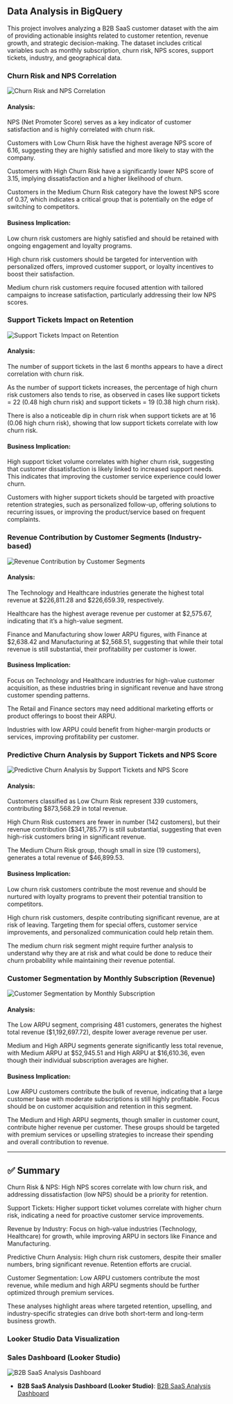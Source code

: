 
## Data Analysis in BigQuery

This project involves analyzing a B2B SaaS customer dataset with the aim of providing actionable insights related to customer retention, revenue growth, and strategic decision-making. The dataset includes critical variables such as monthly subscription, churn risk, NPS scores, support tickets, industry, and geographical data.

### Churn Risk and NPS Correlation
![Churn Risk and NPS Correlation](https://github.com/lewis-hue/BigQuery/blob/main/Churn%20Risk%20and%20NPS%20Correlation.png)

#### Analysis:
NPS (Net Promoter Score) serves as a key indicator of customer satisfaction and is highly correlated with churn risk.

Customers with Low Churn Risk have the highest average NPS score of 6.16, suggesting they are highly satisfied and more likely to stay with the company.

Customers with High Churn Risk have a significantly lower NPS score of 3.15, implying dissatisfaction and a higher likelihood of churn.

Customers in the Medium Churn Risk category have the lowest NPS score of 0.37, which indicates a critical group that is potentially on the edge of switching to competitors.

#### Business Implication:
Low churn risk customers are highly satisfied and should be retained with ongoing engagement and loyalty programs.

High churn risk customers should be targeted for intervention with personalized offers, improved customer support, or loyalty incentives to boost their satisfaction.

Medium churn risk customers require focused attention with tailored campaigns to increase satisfaction, particularly addressing their low NPS scores.


### Support Tickets Impact on Retention
![Support Tickets Impact on Retention](https://github.com/lewis-hue/BigQuery/blob/main/Support%20Tickets%20Impact%20on%20Retention.png)

#### Analysis:

The number of support tickets in the last 6 months appears to have a direct correlation with churn risk.

As the number of support tickets increases, the percentage of high churn risk customers also tends to rise, as observed in cases like support tickets = 22 (0.48 high churn risk) and support tickets = 19 (0.38 high churn risk).

There is also a noticeable dip in churn risk when support tickets are at 16 (0.06 high churn risk), showing that low support tickets correlate with low churn risk.

#### Business Implication:
High support ticket volume correlates with higher churn risk, suggesting that customer dissatisfaction is likely linked to increased support needs. This indicates that improving the customer service experience could lower churn.

Customers with higher support tickets should be targeted with proactive retention strategies, such as personalized follow-up, offering solutions to recurring issues, or improving the product/service based on frequent complaints.

### Revenue Contribution by Customer Segments (Industry-based)
![Revenue Contribution by Customer Segments](https://github.com/lewis-hue/BigQuery/blob/main/Revenue%20Contribution%20by%20Customer%20Segments%20(Industry-based).png)

#### Analysis:
The Technology and Healthcare industries generate the highest total revenue at $226,811.28 and $226,659.39, respectively.

Healthcare has the highest average revenue per customer at $2,575.67, indicating that it’s a high-value segment.

Finance and Manufacturing show lower ARPU figures, with Finance at $2,638.42 and Manufacturing at $2,568.51, suggesting that while their total revenue is still substantial, their profitability per customer is lower.

#### Business Implication:
Focus on Technology and Healthcare industries for high-value customer acquisition, as these industries bring in significant revenue and have strong customer spending patterns.

The Retail and Finance sectors may need additional marketing efforts or product offerings to boost their ARPU.

Industries with low ARPU could benefit from higher-margin products or services, improving profitability per customer.

### Predictive Churn Analysis by Support Tickets and NPS Score
![Predictive Churn Analysis by Support Tickets and NPS Score](https://github.com/lewis-hue/BigQuery/blob/main/Predictive%20Churn%20Analysis%20by%20Support%20Tickets%20and%20NPS%20Score.png)

#### Analysis:
Customers classified as Low Churn Risk represent 339 customers, contributing $873,568.29 in total revenue.

High Churn Risk customers are fewer in number (142 customers), but their revenue contribution ($341,785.77) is still substantial, suggesting that even high-risk customers bring in significant revenue.

The Medium Churn Risk group, though small in size (19 customers), generates a total revenue of $46,899.53.

#### Business Implication:
Low churn risk customers contribute the most revenue and should be nurtured with loyalty programs to prevent their potential transition to competitors.

High churn risk customers, despite contributing significant revenue, are at risk of leaving. Targeting them for special offers, customer service improvements, and personalized communication could help retain them.

The medium churn risk segment might require further analysis to understand why they are at risk and what could be done to reduce their churn probability while maintaining their revenue potential.


### Customer Segmentation by Monthly Subscription (Revenue)
![Customer Segmentation by Monthly Subscription](https://github.com/lewis-hue/BigQuery/blob/main/Customer%20Segmentation%20by%20Monthly%20Subscription%20(Revenue).png)

#### Analysis:

The Low ARPU segment, comprising 481 customers, generates the highest total revenue ($1,192,697.72), despite lower average revenue per user.

Medium and High ARPU segments generate significantly less total revenue, with Medium ARPU at $52,945.51 and High ARPU at $16,610.36, even though their individual subscription averages are higher.

#### Business Implication:
Low ARPU customers contribute the bulk of revenue, indicating that a large customer base with moderate subscriptions is still highly profitable. Focus should be on customer acquisition and retention in this segment.

The Medium and High ARPU segments, though smaller in customer count, contribute higher revenue per customer. These groups should be targeted with premium services or upselling strategies to increase their spending and overall contribution to revenue.




---

## ✅ Summary
Churn Risk & NPS: High NPS scores correlate with low churn risk, and addressing dissatisfaction (low NPS) should be a priority for retention.

Support Tickets: Higher support ticket volumes correlate with higher churn risk, indicating a need for proactive customer service improvements.

Revenue by Industry: Focus on high-value industries (Technology, Healthcare) for growth, while improving ARPU in sectors like Finance and Manufacturing.

Predictive Churn Analysis: High churn risk customers, despite their smaller numbers, bring significant revenue. Retention efforts are crucial.

Customer Segmentation: Low ARPU customers contribute the most revenue, while medium and high ARPU segments should be further optimized through premium services.

These analyses highlight areas where targeted retention, upselling, and industry-specific strategies can drive both short-term and long-term business growth.

### Looker Studio Data Visualization

### Sales Dashboard (Looker Studio)
![B2B SaaS Analysis Dashboard](https://github.com/lewis-hue/BigQuery/blob/main/B2B%20SaaS%20Dashboard.png)

- **B2B SaaS Analysis Dashboard (Looker Studio)**: [B2B SaaS Analysis Dashboard](https://lookerstudio.google.com/reporting/aa21172a-5a1f-4839-b179-01c32a73becf)
```{r}
